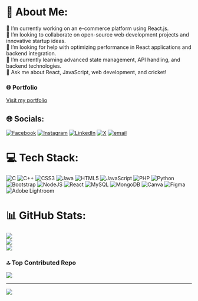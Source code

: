 # 💫 About Me:
🔭 I’m currently working on an e-commerce platform using React.js.<br>👯 I’m looking to collaborate on open-source web development projects and innovative startup ideas.<br>🤝 I’m looking for help with optimizing performance in React applications and backend integration.<br>🌱 I’m currently learning advanced state management, API handling, and backend technologies.<br>💬 Ask me about React, JavaScript, web development, and cricket!<br>

### 🌐 Portfolio
[Visit my portfolio](portfoliodevayush.vercel.app)



## 🌐 Socials:
[![Facebook](https://img.shields.io/badge/Facebook-%231877F2.svg?logo=Facebook&logoColor=white)](https://facebook.com/https://www.facebook.com/profile.php?id=100010023196051) [![Instagram](https://img.shields.io/badge/Instagram-%23E4405F.svg?logo=Instagram&logoColor=white)](https://instagram.com/ayush_gupta_xo) [![LinkedIn](https://img.shields.io/badge/LinkedIn-%230077B5.svg?logo=linkedin&logoColor=white)](https://linkedin.com/in/https://www.linkedin.com/in/ayush-gupta22/) [![X](https://img.shields.io/badge/X-black.svg?logo=X&logoColor=white)](https://x.com/https://x.com/Ayush21845287) [![email](https://img.shields.io/badge/Email-D14836?logo=gmail&logoColor=white)](mailto:ayushguptakr144@gmail.com) 

# 💻 Tech Stack:
![C](https://img.shields.io/badge/c-%2300599C.svg?style=for-the-badge&logo=c&logoColor=white) ![C++](https://img.shields.io/badge/c++-%2300599C.svg?style=for-the-badge&logo=c%2B%2B&logoColor=white) ![CSS3](https://img.shields.io/badge/css3-%231572B6.svg?style=for-the-badge&logo=css3&logoColor=white) ![Java](https://img.shields.io/badge/java-%23ED8B00.svg?style=for-the-badge&logo=openjdk&logoColor=white) ![HTML5](https://img.shields.io/badge/html5-%23E34F26.svg?style=for-the-badge&logo=html5&logoColor=white) ![JavaScript](https://img.shields.io/badge/javascript-%23323330.svg?style=for-the-badge&logo=javascript&logoColor=%23F7DF1E) ![PHP](https://img.shields.io/badge/php-%23777BB4.svg?style=for-the-badge&logo=php&logoColor=white) ![Python](https://img.shields.io/badge/python-3670A0?style=for-the-badge&logo=python&logoColor=ffdd54) ![Bootstrap](https://img.shields.io/badge/bootstrap-%238511FA.svg?style=for-the-badge&logo=bootstrap&logoColor=white) ![NodeJS](https://img.shields.io/badge/node.js-6DA55F?style=for-the-badge&logo=node.js&logoColor=white) ![React](https://img.shields.io/badge/react-%2320232a.svg?style=for-the-badge&logo=react&logoColor=%2361DAFB) ![MySQL](https://img.shields.io/badge/mysql-4479A1.svg?style=for-the-badge&logo=mysql&logoColor=white) ![MongoDB](https://img.shields.io/badge/MongoDB-%234ea94b.svg?style=for-the-badge&logo=mongodb&logoColor=white) ![Canva](https://img.shields.io/badge/Canva-%2300C4CC.svg?style=for-the-badge&logo=Canva&logoColor=white) ![Figma](https://img.shields.io/badge/figma-%23F24E1E.svg?style=for-the-badge&logo=figma&logoColor=white) ![Adobe Lightroom](https://img.shields.io/badge/Adobe%20Lightroom-31A8FF.svg?style=for-the-badge&logo=Adobe%20Lightroom&logoColor=white)
# 📊 GitHub Stats:
![](https://github-readme-stats.vercel.app/api?username=ayushguptakr&theme=dark&hide_border=false&include_all_commits=false&count_private=false)<br/>
![](https://github-readme-streak-stats.herokuapp.com/?user=ayushguptakr&theme=dark&hide_border=false)<br/>
![](https://github-readme-stats.vercel.app/api/top-langs/?username=ayushguptakr&theme=dark&hide_border=false&include_all_commits=false&count_private=false&layout=compact)

### 🔝 Top Contributed Repo
![](https://github-contributor-stats.vercel.app/api?username=ayushguptakr&limit=5&theme=dark&combine_all_yearly_contributions=true)

---
[![](https://visitcount.itsvg.in/api?id=ayushguptakr&icon=0&color=0)](https://visitcount.itsvg.in)

<!-- Proudly created with GPRM ( https://gprm.itsvg.in ) -->
